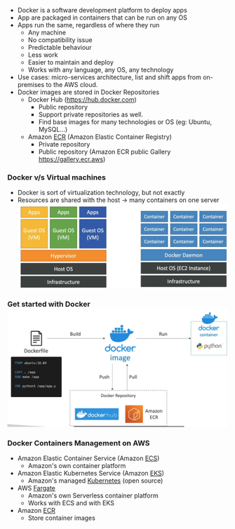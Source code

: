 - Docker is a software development platform to deploy apps
- App are packaged in containers that can be run on any OS
- Apps run the same, regardless of where they run
	- Any machine
	- No compatibility issue
	- Predictable behaviour
	- Less work
	- Easier to maintain and deploy
	- Works with any language, any OS, any technology
- Use cases: micro-services architecture, list and shift apps from on-premises to the AWS cloud.
- Docker images are stored in Docker Repositories
	- Docker Hub (https://hub.docker.com)
		- Public repository
		- Support private repositories as well.
		- Find base images for many technologies or OS (eg: Ubuntu, MySQL...)
	- Amazon [ECR](ECR.md) (Amazon Elastic Container Registry)
		- Private repository
		- Public repository (Amazon ECR public Gallery https://gallery.ecr.aws)

### Docker v/s Virtual machines
- Docker is sort of virtualization technology, but not exactly
- Resources are shared with the host → many containers on one server![Screenshot 2023-07-03 at 1.54.28 PM](../images%201/Screenshot%202023-07-03%20at%201.54.28%20PM.png)

### Get started with Docker![Screenshot 2023-07-03 at 1.55.51 PM](../images%201/Screenshot%202023-07-03%20at%201.55.51%20PM.png)

### Docker Containers Management on AWS
- Amazon Elastic Container Service (Amazon [ECS](ECS.md))
	- Amazon's own container platform
- Amazon Elastic Kubernetes Service (Amazon [EKS](EKS.md))
	- Amazon's managed [Kubernetes](Kubernetes) (open source)
- AWS [Fargate](Fargate.md)
	- Amazon's own Serverless container platform
	- Works with ECS and with EKS
- Amazon [ECR](ECR.md)
	- Store container images
